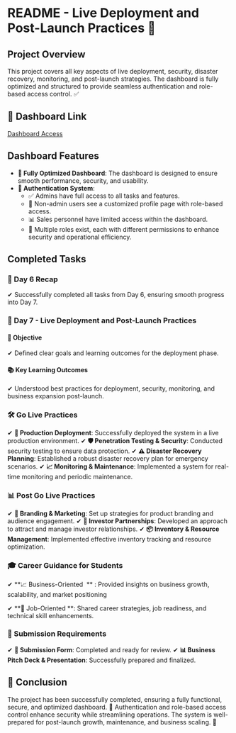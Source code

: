 # README - Live Deployment and Post-Launch Practices 🚀

## **Project Overview**

This project covers all key aspects of live deployment, security, disaster recovery, monitoring, and post-launch strategies. The dashboard is fully optimized and structured to provide seamless authentication and role-based access control. ✅

## **🔗 Dashboard Link**
[Dashboard Access](https://hail-shop.vercel.app/dashboard2)

## **Dashboard Features**

- **🎯 Fully Optimized Dashboard**: The dashboard is designed to ensure smooth performance, security, and usability.
- **🔐 Authentication System**:
  - ✅ Admins have full access to all tasks and features.
  - 👤 Non-admin users see a customized profile page with role-based access.
  - 📊 Sales personnel have limited access within the dashboard.
  - 🔄 Multiple roles exist, each with different permissions to enhance security and operational efficiency.

## **Completed Tasks**

### **📅 Day 6 Recap**

✔ Successfully completed all tasks from Day 6, ensuring smooth progress into Day 7.

### **🚀 Day 7 - Live Deployment and Post-Launch Practices**

#### **🎯 Objective**

✔ Defined clear goals and learning outcomes for the deployment phase.

#### **📚 Key Learning Outcomes**

✔ Understood best practices for deployment, security, monitoring, and business expansion post-launch.

### **🛠 Go Live Practices**

✔ **🚀 Production Deployment**: Successfully deployed the system in a live production environment.
✔ **🛡 Penetration Testing & Security**: Conducted security testing to ensure data protection.
✔ **⚠️ Disaster Recovery Planning**: Established a robust disaster recovery plan for emergency scenarios.
✔ **📈 Monitoring & Maintenance**: Implemented a system for real-time monitoring and periodic maintenance.

### **📊 Post Go Live Practices**

✔ **📢 Branding & Marketing**: Set up strategies for product branding and audience engagement.
✔ **💼 Investor Partnerships**: Developed an approach to attract and manage investor relationships.
✔ **📦 Inventory & Resource Management**: Implemented effective inventory tracking and resource optimization.

### **🎓 Career Guidance for Students**

✔ \*\*📈 Business-Oriented  \*\* : Provided insights on business growth, scalability, and market positioning

✔ **💼 Job-Oriented **: Shared career strategies, job readiness, and technical skill enhancements.

### **📩 Submission Requirements**

✔ **📝 Submission Form**: Completed and ready for review.
✔ **📊 Business Pitch Deck & Presentation**: Successfully prepared and finalized.

## **🎉 Conclusion**

The project has been successfully completed, ensuring a fully functional, secure, and optimized dashboard. 🔐 Authentication and role-based access control enhance security while streamlining operations. The system is well-prepared for post-launch growth, maintenance, and business scaling. 🚀



















